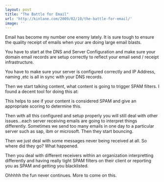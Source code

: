 ```yaml
---
layout: post
title: "The Battle for Email"
url: 'http://kinlane.com/2009/02/10/the-battle-for-email/'
image: ''
---
```


Email has become my number one enemy lately. It is sure tough to ensure the quality receipt of emails when your are doing large email blasts.

You have to start at the DNS and Server Configuration and make sure your domain email records are setup correctly to reflect your email send / receipt infrastructure.

You have to make sure your server is configured correctly and IP Address, naming ,etc is all in sync with your DNS records.

Then we start talking content, what content is going to trigger SPAM filters. I found a decent tool for doing this at: 

This helps to see if your content is considered SPAM and give an appropriate scoring to determine this.

Then with all this configured and setup properly you will still deal with other issues...each server receiving emails are going to interpret things differently. Sometimes we send too many emails in one day to a particular server such as sap, ibm or microsoft. Then they start bouncing.

Then we just deal with some messages never being received at all. So where did they go? What happened.

Then you deal with different receivers within an organization interpretting differently and having really tight SPAM filters on their client or reporting you as SPAM and getting you blacklisted.

Ohhhhh the fun never continues. More to come on this.